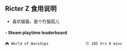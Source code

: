 ## Ricter Z 食用说明
- 喜欢猫猫，是个冇猫孤儿

<!-- steam-box start -->
#### - Steam playtime leaderboard
```text
🎮 World of Warships                 🕘 205 hrs 8 mins
```
<!-- Powered by https://github.com/YouEclipse/steam-box . -->
<!-- steam-box end -->

